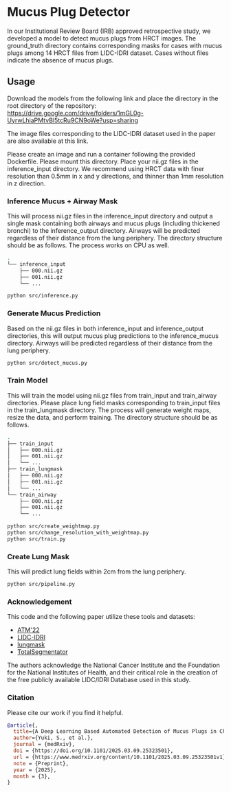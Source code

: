 # Mucus Plug Detector

In our Institutional Review Board (IRB) approved retrospective study, we developed a model to detect mucus plugs from HRCT images. The ground_truth directory contains corresponding masks for cases with mucus plugs among 14 HRCT files from LIDC-IDRI dataset. Cases without files indicate the absence of mucus plugs.

## Usage

Download the models from the following link and place the directory in the root directory of the repository:
https://drive.google.com/drive/folders/1mGL0g-UyrwLhiaPMtvBl5tcRu9CN9oWe?usp=sharing

The image files corresponding to the LIDC-IDRI dataset used in the paper are also available at this link.

Please create an image and run a container following the provided Dockerfile. Please mount this directory.
Place your nii.gz files in the inference_input directory.
We recommend using HRCT data with finer resolution than 0.5mm in x and y directions, and thinner than 1mm resolution in z direction.

### Inference Mucus + Airway Mask
This will process nii.gz files in the inference_input directory and output a single mask containing both airways and mucus plugs (including thickened bronchi) to the inference_output directory. Airways will be predicted regardless of their distance from the lung periphery.
The directory structure should be as follows. The process works on CPU as well.


```bash
.
└── inference_input
    ├── 000.nii.gz
    ├── 001.nii.gz
    └── ...
```

```bash
python src/inference.py
```

### Generate Mucus Prediction
Based on the nii.gz files in both inference_input and inference_output directories, this will output mucus plug predictions to the inference_mucus directory. Airways will be predicted regardless of their distance from the lung periphery.


```bash
python src/detect_mucus.py
```

### Train Model
This will train the model using nii.gz files from train_input and train_airway directories.
Please place lung field masks corresponding to train_input files in the train_lungmask directory.
The process will generate weight maps, resize the data, and perform training.
The directory structure should be as follows.


```bash
.
├── train_input
│   ├── 000.nii.gz
│   ├── 001.nii.gz
│   └── ...
├── train_lungmask
│   ├── 000.nii.gz
│   ├── 001.nii.gz
│   └── ...
└── train_airway
    ├── 000.nii.gz
    ├── 001.nii.gz
    └── ...
```


```bash
python src/create_weightmap.py
python src/change_resolution_with_weightmap.py
python src/train.py
```

### Create Lung Mask
This will predict lung fields within 2cm from the lung periphery.


```bash
python src/pipeline.py
```

### Acknowledgement

This code and the following paper utilize these tools and datasets:

- [ATM'22](https://atm22.grand-challenge.org/)
- [LIDC-IDRI](https://www.cancerimagingarchive.net/collection/lidc-idri/)
- [lungmask](https://github.com/JoHof/lungmask)
- [TotalSegmentator](https://github.com/wasserth/TotalSegmentator)

The authors acknowledge the National Cancer Institute and the Foundation for the National Institutes of Health, and their critical role in the creation of the free publicly available LIDC/IDRI Database used in this study.

### Citation

Please cite our work if you find it helpful.

```bibtex
@article{,
  title={A Deep Learning Based Automated Detection of Mucus Plugs in Chest CT},
  author={Yuki, S., et al.},
  journal = {medRxiv},
  doi = {https://doi.org/10.1101/2025.03.09.25323501},
  url = {https://www.medrxiv.org/content/10.1101/2025.03.09.25323501v1},
  note = {Preprint},
  year = {2025},
  month = {3},
}
```
